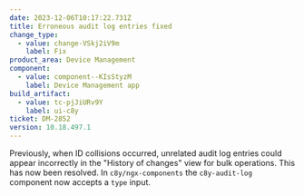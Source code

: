```yaml
---
date: 2023-12-06T10:17:22.731Z
title: Erroneous audit log entries fixed
change_type:
  - value: change-VSkj2iV9m
    label: Fix
product_area: Device Management
component:
  - value: component--KIsStyzM
    label: Device Management app
build_artifact:
  - value: tc-pjJiURv9Y
    label: ui-c8y
ticket: DM-2852
version: 10.18.497.1
---
```

Previously, when ID collisions occurred, unrelated audit log entries could appear incorrectly in the "History of changes" view for bulk operations. This has now been resolved. In <code>c8y/ngx-components</code> the <code>c8y-audit-log</code> component now accepts a <code>type</code> input.
